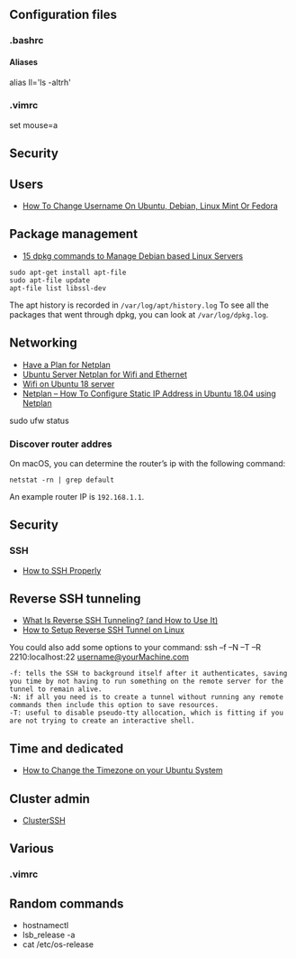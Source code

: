 
## Configuration files
### .bashrc

#### Aliases
alias ll='ls -altrh'

### .vimrc
set mouse=a

## Security

## Users

* [How To Change Username On Ubuntu, Debian, Linux Mint Or Fedora](https://www.linuxuprising.com/2019/04/how-to-change-username-on-ubuntu-debian.html)

## Package management
* [15 dpkg commands to Manage Debian based Linux Servers](https://www.linuxsysadmins.com/15-dpkg-commands-in-linux-servers/)

```
sudo apt-get install apt-file
sudo apt-file update
apt-file list libssl-dev
```
The apt history is recorded in `/var/log/apt/history.log`
To see all the packages that went through dpkg, you can look at `/var/log/dpkg.log`.


## Networking

* [Have a Plan for Netplan](https://www.linuxjournal.com/content/have-plan-netplan)
* [Ubuntu Server Netplan for Wifi and Ethernet](https://askubuntu.com/questions/1042789/ubuntu-server-netplan-for-wifi-and-ethernet)
* [Wifi on Ubuntu 18 server](https://gist.github.com/austinjp/9b968c75c3e54004be7cd7a134881d85)
* [Netplan – How To Configure Static IP Address in Ubuntu 18.04 using Netplan](https://www.itzgeek.com/how-tos/linux/ubuntu-how-tos/netplan-how-to-configure-static-ip-address-in-ubuntu-18-04-using-netplan.html)


sudo ufw status

### Discover router addres

On macOS, you can determine the router’s ip with the following command:

```shell
netstat -rn | grep default
```

An example router IP is `192.168.1.1`.

## Security

### SSH

* [How to SSH Properly](https://gravitational.com/blog/how-to-ssh-properly/)

## Reverse SSH tunneling
* [What Is Reverse SSH Tunneling? (and How to Use It)](https://www.howtogeek.com/428413/what-is-reverse-ssh-tunneling-and-how-to-use-it/)
* [How to Setup Reverse SSH Tunnel on Linux](https://www.thegeekstuff.com/2013/11/reverse-ssh-tunnel/)

You could also add some options to your command: ssh –f –N –T –R 2210:localhost:22 username@yourMachine.com

    -f: tells the SSH to background itself after it authenticates, saving you time by not having to run something on the remote server for the tunnel to remain alive.
    -N: if all you need is to create a tunnel without running any remote commands then include this option to save resources.
    -T: useful to disable pseudo-tty allocation, which is fitting if you are not trying to create an interactive shell.


## Time and dedicated

* [How to Change the Timezone on your Ubuntu System](https://vitux.com/how-to-change-the-timezone-on-your-ubuntu-system/)

## Cluster admin
* [ClusterSSH](https://github.com/duncs/clusterssh)

## Various

### .vimrc

## Random commands

* hostnamectl
* lsb_release -a
* cat /etc/os-release
